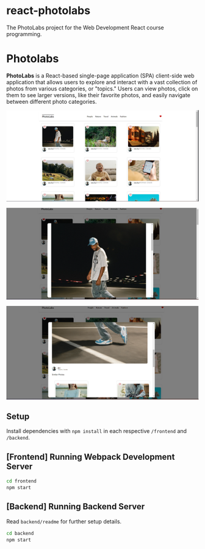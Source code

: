 # react-photolabs
The PhotoLabs project for the Web Development React course programming.

# Photolabs
**PhotoLabs** is a React-based single-page application (SPA) client-side web application that allows users to explore and interact with a vast collection of photos from various categories, or "topics." Users can view photos, click on them to see larger versions, like their favorite photos, and easily navigate between different photo categories.

!["Screenshot of Home Page"](https://github.com/Yordanosbeger/photolabs-starter/blob/main/frontend/docs/photo_lab.png)

!["Screenshot of Photo details modal"](https://github.com/Yordanosbeger/photolabs-starter/blob/main/frontend/docs/photo_lab_fav.png)

!["Screenshoot of Similar photos"](https://github.com/Yordanosbeger/photolabs-starter/blob/main/frontend/docs/photo_lab_similarPh.png)
## Setup

Install dependencies with `npm install` in each respective `/frontend` and `/backend`.

## [Frontend] Running Webpack Development Server

```sh
cd frontend
npm start
```

## [Backend] Running Backend Server

Read `backend/readme` for further setup details.

```sh
cd backend
npm start
```